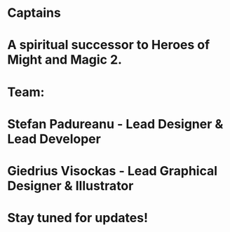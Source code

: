 # Captains
# A spiritual successor to Heroes of Might and Magic 2.

# Team:
# Stefan Padureanu - Lead Designer & Lead Developer
# Giedrius Visockas - Lead Graphical Designer & Illustrator

# Stay tuned for updates!
